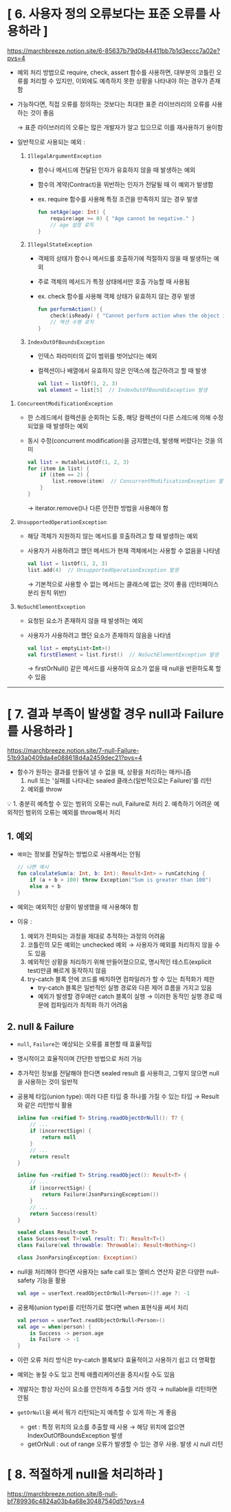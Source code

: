 # [ 6. 사용자 정의 오류보다는 표준 오류를 사용하라 ]
https://marchbreeze.notion.site/6-85637b79d0b44411bb7b1d3eccc7a02e?pvs=4

- 예외 처리 방법으로 require, check, assert 함수를 사용하면, 대부분의 코틀린 오류를 처리할 수 있지만, 이외에도 예측하지 못한 상황을 나타내야 하는 경우가 존재함

- 가능하다면, 직접 오류를 정의하는 것보다는 최대한 표준 라이브러리의 오류를 사용하는 것이 좋음

  → 표준 라이브러리의 오류는 많은 개발자가 알고 있으므로 이를 재사용하기 용이함


- 일반적으로 사용되는 예외 :
    1. `IllegalArgumentException`
        - 함수나 메서드에 전달된 인자가 유효하지 않을 때 발생하는 예외
        - 함수의 계약(Contract)을 위반하는 인자가 전달될 때 이 예외가 발생함
        - ex. require 함수를 사용해 특정 조건을 만족하지 않는 경우 발생

            ```kotlin
            fun setAge(age: Int) {
                require(age >= 0) { "Age cannot be negative." }
                // age 설정 로직
            }
            ```


    1. `IllegalStateException`
        - 객체의 상태가 함수나 메서드를 호출하기에 적절하지 않을 때 발생하는 예외
        - 주로 객체의 메서드가 특정 상태에서만 호출 가능할 때 사용됨
        - ex. check 함수를 사용해 객체 상태가 유효하지 않는 경우 발생
            
            ```kotlin
            fun performAction() {
                check(isReady) { "Cannot perform action when the object is not ready." }
                // 액션 수행 로직
            }
            ```
            
    
    1. `IndexOutOfBoundsException`
        - 인덱스 파라미터의 값이 범위를 벗어났다는 예외
        - 컬렉션이나 배열에서 유효하지 않은 인덱스에 접근하려고 할 때 발생
            
            ```kotlin
            val list = listOf(1, 2, 3)
            val element = list[5]  // IndexOutOfBoundsException 발생
            ```


1. `ConcureentModificationException`
    - 한 스레드에서 컬렉션을 순회하는 도중, 해당 컬렉션이 다른 스레드에 의해 수정되었을 때 발생하는 예외
    - 동시 수정(concurrent modification)을 금지했는데, 발생해 버렸다는 것을 의미

        ```kotlin
        val list = mutableListOf(1, 2, 3)
        for (item in list) {
            if (item == 2) {
                list.remove(item)  // ConcurrentModificationException 발생 가능
            }
        }
        ```

      → iterator.remove()나 다른 안전한 방법을 사용해야 함

2. `UnsupportedOperationException`
    - 해당 객체가 지원하지 않는 메서드를 호출하려고 할 때 발생하는 예외
    - 사용자가 사용하려고 했던 메서드가 현재 객체에서는 사용할 수 없음을 나타냄

        ```kotlin
        val list = listOf(1, 2, 3)
        list.add(4)  // UnsupportedOperationException 발생
        ```

      → 기본적으로 사용할 수 없는 메서드는 클래스에 없는 것이 좋음 (인터페이스 분리 원칙 위반)


3. `NoSuchElementException`
    - 요청된 요소가 존재하지 않을 때 발생하는 예외
    - 사용자가 사용하려고 했던 요소가 존재하지 않음을 나타냄

        ```kotlin
        val list = emptyList<Int>()
        val firstElement = list.first()  // NoSuchElementException 발생
        ```

      → firstOrNull() 같은 메서드를 사용하여 요소가 없을 때 null을 반환하도록 할 수 있음



---



# [ 7. 결과 부족이 발생할 경우 null과 Failure를 사용하라 ]
https://marchbreeze.notion.site/7-null-Failure-51b93a0409da4e088618d4a2459dec21?pvs=4

- 함수가 원하는 결과를 만들어 낼 수 없을 때, 상황을 처리하는 매커니즘
    1. null 또는 '실패를 나타내는 sealed 클래스(일반적으로는 Failure)'를 리턴
    2. 예외를 throw

<aside>
💡 1. 충분히 예측할 수 있는 범위의 오류는 null, Failure로 처리
2. 예측하기 어려운 예외적인 범위의 오류는 예외를 throw해서 처리

</aside>

## 1. 예외

- `예외`는 정보를 전달하는 방법으로 사용해서는 안됨

    ```kotlin
    // 나쁜 예시
    fun calculateSum(a: Int, b: Int): Result<Int> = runCatching {
        if (a + b > 100) throw Exception("Sum is greater than 100")
        else a + b
    }
    ```

- 예외는 예외적인 상황이 발생했을 때 사용해야 함
- 이유 :
    1. 예외가 전파되는 과정을 제대로 추적하는 과정의 어려움
    2. 코틀린의 모든 예외는 unchecked 예외 → 사용자가 예외를 처리하지 않을 수도 있음
    3. 예외적인 상황을 처리하기 위해 만들어졌으므로, 명시적인 테스트(explicit test)만큼 빠르게 동작하지 않음
    4. try-catch 블록 안에 코드를 배치하면 컴파일러가 할 수 있는 최적화가 제한
        - try-catch 블록은 일반적인 실행 경로와 다른 제어 흐름을 가지고 있음
        - 예외가 발생할 경우에만 catch 블록이 실행 → 이러한 동적인 실행 경로 때문에 컴파일러가 최적화 하기 어려움

## 2. null & Failure

- `null`, `Failure`는 예상되는 오류를 표현할 때 효율적임
- 명시적이고 효율적이며 간단한 방법으로 처리 가능
- 추가적인 정보를 전달해야 한다면 sealed result 를 사용하고, 그렇지 않으면 null 을 사용하는 것이 일반적

- 공용체 타입(union type): 여러 다른 타입 중 하나를 가질 수 있는 타입 → Result와 같은 리턴방식 활용

    ```kotlin
    inline fun <reified T> String.readObjectOrNull(): T? {
        // ...
        if (incorrectSign) {
            return null
        }
        // ...
        return result
    }
    
    inline fun <reified T> String.readObject(): Result<T> {
        // ...
        if (incorrectSign) {
            return Failure(JsonParsingException())
        }
        // ...
        return Success(result)
    }
    
    sealed class Result<out T>
    class Success<out T>(val result: T): Result<T>()
    class Failure(val throwable: Throwable): Result<Nothing>()
    
    class JsonParsingException: Exception()
    ```


- null을 처리해야 한다면 사용자는 safe call 또는 엘비스 연산자 같은 다양한 null-safety 기능을 활용

    ```kotlin
    val age = userText.readObjectOrNull<Person>()?.age ?: -1
    ```

- 공용체(union type)를 리턴하기로 했다면 when 표현식을 써서 처리

    ```kotlin
    val person = userText.readObjectOrNull<Person>()
    val age = when(person) {
        is Success -> person.age
        is Failure -> -1
    }
    ```


- 이런 오류 처리 방식은 try-catch 블록보다 효율적이고 사용하기 쉽고 더 명확함
- 예외는 놓칠 수도 있고 전체 애플리케이션을 중지시킬 수도 있음

- 개발자는 항상 자신이 요소를 안전하게 추출할 거라 생각 → nullable을 리턴하면 안됨
- `getOrNull`을 써서 뭐가 리턴되는지 예측할 수 있게 하는 게 좋음
    - get : 특정 위치의 요소를 추출할 때 사용 → 해당 위치에 없으면 IndexOutOfBoundsException 발생
    - getOrNull : out of range 오류가 발생할 수 있는 경우 사용. 발생 시 null 리턴



# [ 8. 적절하게 null을 처리하라 ]
https://marchbreeze.notion.site/8-null-bf789936c4824a03b4a68e30487540d5?pvs=4



